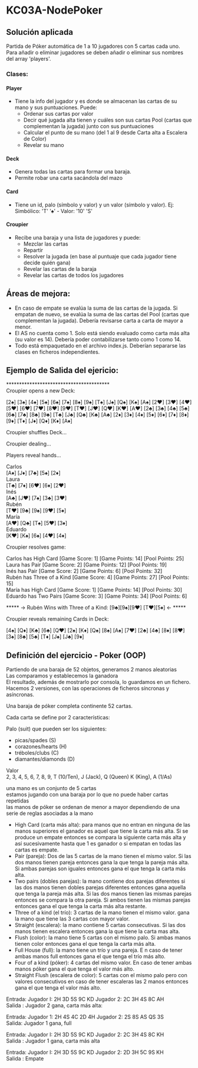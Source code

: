 # KC03A-NodePoker     
  
## Solución aplicada  
  
  Partida de Póker automática de 1 a 10 jugadores con 5 cartas cada uno.  
  Para añadir o eliminar jugadores se deben añadir o eliminar sus nombres del array 'players'.  
  
### Clases:  
#### Player  
  - Tiene la info del jugador y es donde se almacenan las cartas de su mano y sus puntuaciones. Puede:  
    - Ordenar sus cartas por valor  
    - Decir qué jugada alta tienen y cuáles son sus cartas Pool (cartas que complementan la jugada) junto con sus puntuaciones      
    - Calcular el punto de su mano (del 1 al 9 desde Carta alta a Escalera de Color)  
    - Revelar su mano     
  
#### Deck  
  - Genera todas las cartas para formar una baraja.  
  - Permite robar una carta sacándola del mazo  
  
#### Card  
  - Tiene un id, palo (símbolo y valor) y un valor (símbolo y valor). Ej: Simbólico: 'T' '♠' - Valor: '10' 'S'    
  
#### Croupier  
  - Recibe una baraja y una lista de jugadores y puede:  
    - Mezclar las cartas  
    - Repartir  
    - Resolver la jugada (en base al puntuaje que cada jugador tiene decide quién gana)  
    - Revelar las cartas de la baraja  
    - Revelar las cartas de todos los jugadores  
  
## Áreas de mejora:  
  - En caso de empate se evalúa la suma de las cartas de la jugada. Si empatan de nuevo, se evalúa la suma de las cartas del Pool (cartas que complementan la jugada). Debería revisarse carta a carta de mayor a menor.  
  - El AS no cuenta como 1. Solo está siendo evaluado como carta más alta (su valor es 14). Debería poder contabilizarse tanto como 1 como 14.  
  - Todo está empaquetado en el archivo index.js. Deberían separarse las clases en ficheros independientes.

## Ejemplo de Salida del ejericio:  
  
\*\*\*\*\*\*\*\*\*\*\*\*\*\*\*\*\*\*\*\*\*\*\*\*\*\*\*\*\*\*\*\*\*\*\*\*\*\*\*\*  
Croupier opens a new Deck:  
  
 \[2♠\] \[3♠\] \[4♠\] \[5♠\] \[6♠\] \[7♠\] \[8♠\] \[9♠\] \[T♠\] \[J♠\] \[Q♠\] \[K♠\] \[A♠\] \[2♥\] \[3♥\] \[4♥\] \[5♥\] \[6♥\] \[7♥\] \[8♥\] \[9♥\] \[T♥\] \[J♥\] \[Q♥\] \[K♥\] \[A♥\] \[2♣\] \[3♣\] \[4♣\] \[5♣\] \[6♣\] \[7♣\] \[8♣\] \[9♣\] \[T♣\] \[J♣\] \[Q♣\] \[K♣\] \[A♣\] \[2♦\] \[3♦\] \[4♦\] \[5♦\] \[6♦\] \[7♦\] \[8♦\] \[9♦\] \[T♦\] \[J♦\] \[Q♦\] \[K♦\] \[A♦\]  
  
Croupier shuffles Deck...  
  
  
Croupier dealing...  
  
  
Players reveal hands...  
  
Carlos  
 \[A♦\] \[J♦\] \[7♣\] \[5♠\] \[2♦\]  
Laura  
 \[T♣\] \[7♦\] \[6♥\] \[6♦\] \[2♥\]  
Inés  
 \[A♣\] \[J♥\] \[7♠\] \[3♣\] \[3♥\]  
Rubén  
 \[T♥\] \[9♣\] \[9♠\] \[9♥\] \[5♦\]  
María  
 \[A♥\] \[Q♣\] \[T♠\] \[5♥\] \[3♦\]  
Eduardo  
 \[K♥\] \[K♠\] \[6♠\] \[4♥\] \[4♦\]  
  
Croupier resolves game:  
  
Carlos has High Card \[Game Score: 1\] \[Game Points: 14\] \[Pool Points: 25\]  
Laura has Pair \[Game Score: 2\] \[Game Points: 12\] \[Pool Points: 19\]  
Inés has Pair \[Game Score: 2\] \[Game Points: 6\] \[Pool Points: 32\]  
Rubén has Three of a Kind \[Game Score: 4\] \[Game Points: 27\] \[Pool Points: 15\]  
María has High Card \[Game Score: 1\] \[Game Points: 14\] \[Pool Points: 30\]  
Eduardo has Two Pairs \[Game Score: 3\] \[Game Points: 34\] \[Pool Points: 6\]  
  
  
 \*\*\*\*\* -> Rubén Wins with Three of a Kind: \[9♣\]\[9♠\]\[9♥\] \[T♥\]\[5♦\] <- \*\*\*\*\*  
  
  
Croupier reveals remaining Cards in Deck:  
  
 \[4♠\] \[Q♦\] \[K♣\] \[6♣\] \[Q♥\] \[2♠\] \[K♦\] \[Q♠\] \[8♠\] \[A♠\] \[7♥\] \[2♣\] \[4♣\] \[8♦\] \[8♥\] \[3♠\] \[8♣\] \[5♣\] \[T♦\] \[J♠\] \[J♣\] \[9♦\]  
  
## Definición del ejercicio - Poker (OOP)  
  
Partiendo de una baraja de 52 objetos, generamos 2 manos aleatorias  
Las comparamos y establecemos la ganadora  
El resultado, además de mostrarlo por consola, lo guardamos en un fichero.  
Hacemos 2 versiones, con las operaciones de ficheros síncronas y asíncronas.  
  
Una baraja de póker completa continente 52 cartas.  
  
Cada carta se define por 2 características:  
  
Palo (suit) que pueden ser los siguientes:  
  
- picas/spades (S)  
- corazones/hearts (H)  
- tréboles/clubs (C)  
- diamantes/diamonds (D)  
  
Valor  
2, 3, 4, 5, 6, 7, 8, 9, T (10/Ten), J (Jack), Q (Queen) K (King), A (1/As)   
  
una mano es un conjunto de 5 cartas  
estamos jugando con una baraja por lo que no puede haber cartas repetidas   
las manos de póker se ordenan de menor a mayor dependiendo de una serie de reglas asociadas a la mano  
  
- High Card (carta más alta): para manos que no entran en ninguna de las manos superiores el ganador es aquel que tiene la carta más alta. Si se produce un empate entonces se compara la siguiente carta más alta y así sucesivamente hasta que 1 es ganador o si empatan en todas las cartas es empate.  
- Pair (pareja): Dos de las 5 cartas de la mano tienen el mismo valor. Si las dos manos tienen pareja entonces gana la que tenga la pareja más alta. Si ambas parejas son iguales entonces gana el que tenga la carta más alta.  
- Two pairs (dobles parejas):  la mano contiene dos parejas diferentes si las dos manos tienen dobles parejas diferentes entonces gana aquella que tenga la pareja más alta. Si las dos manos tienen las mismas parejas entonces se compara la otra pareja. Si ambos tienen las mismas parejas entonces gana el que tenga la carta más alta restante.  
- Three of a kind (el trío): 3 cartas de la mano tienen el mismo valor. gana la mano que tiene las 3 cartas con mayor valor.  
- Straight (escalera): la mano contiene 5 cartas consecutivas. Si las dos manos tienen escalera entonces gana la que tiene la carta mas alta.  
- Flush (color): la mano tiene 5 cartas con el mismo palo. Si ambas manos tienen color entonces gana el que tenga la carta más alta.  
- Full House (full): la mano tiene un trío y una pareja. E n caso de tener ambas manos full entonces gana el que tenga el trío más alto.  
- Four of a kind (póker): 4 cartas del mismo valor. En caso de tener ambas manos póker gana el que tenga el valor más alto.  
- Straight Flush (escalera de color): 5 cartas con el mismo palo pero con valores consecutivos en caso de tener escaleras las 2 manos entonces gana el que tenga el valor más alto.  
  
Entrada: Jugador I: 2H 3D 5S 9C KD Jugador 2: 2C 3H 4S 8C AH  
Salida : Jugador 2 gana, carta más alta:  
  
Entrada: Jugador 1: 2H 4S 4C 2D 4H Jugador 2: 2S 8S AS QS 3S  
Salida: Jugador 1 gana, full  
  
Entrada: Jugador I: 2H 3D 5S 9C KD Jugador 2: 2C 3H 4S 8C KH  
Salida : Jugador 1 gana, carta más alta  
  
Entrada: Jugador I: 2H 3D 5S 9C KD Jugador 2: 2D 3H 5C 9S KH  
Salida : Empate  
  
